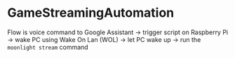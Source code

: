 # GameStreamingAutomation

Flow is voice command to Google Assistant -> trigger script on Raspberry Pi -> wake PC using Wake On Lan (WOL) -> let PC wake up -> run the `moonlight stream` command

